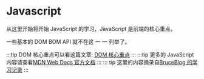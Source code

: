 # Javascript

从这里开始将开始 JavaScript 的学习，JavaScript 是前端的核心重点。

一些基本的 DOM BOM API 就不在这 一 一 列举了。

:::tip
DOM 核心重点可以看这篇文章:
[DOM 核心重点](https://juejin.cn/post/7172588263390052382)
:::
:::tip
更多的 JavaScript 内容请查看[MDN Web Docs 官方文档](https://developer.mozilla.org/zh-CN/docs/Web/JavaScript)
:::
::: tip
这里的内容摘录自[BruceBlog 的学习记录](https://brucecai55520.gitee.io/bruceblogpages/)
:::
